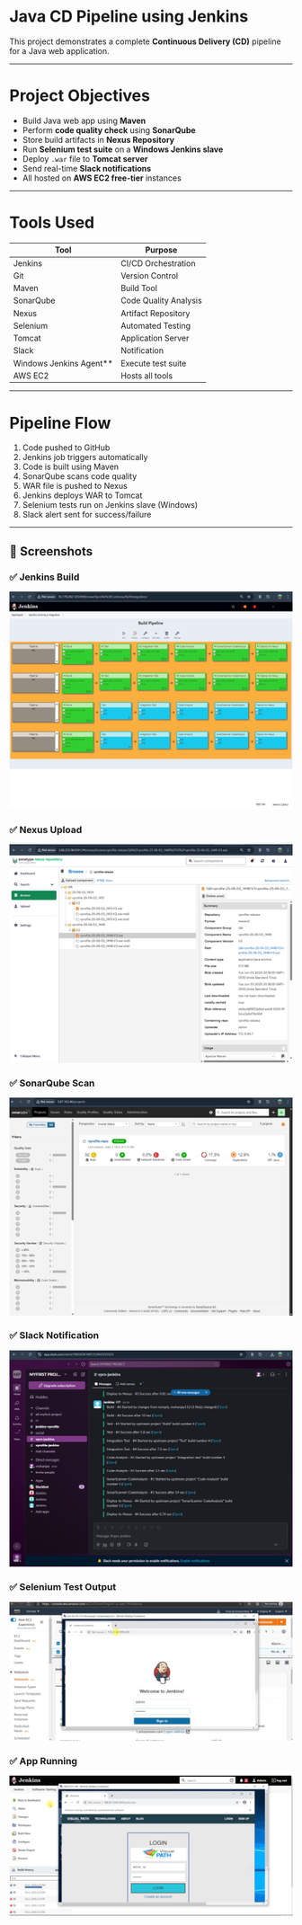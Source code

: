 
# Java CD Pipeline using Jenkins 

This project demonstrates a complete **Continuous Delivery (CD)** pipeline for a Java web application.

---

#  Project Objectives

- Build Java web app using **Maven**
- Perform **code quality check** using **SonarQube**
- Store build artifacts in **Nexus Repository**
- Run **Selenium test suite** on a **Windows Jenkins slave**
- Deploy `.war` file to **Tomcat server**
- Send real-time **Slack notifications**
- All hosted on **AWS EC2 free-tier** instances

---

# Tools Used

| Tool        | Purpose |
|-------------|---------|
| Jenkins | CI/CD Orchestration |
| Git     | Version Control |
| Maven   | Build Tool |
| SonarQube | Code Quality Analysis |
| Nexus   | Artifact Repository |
| Selenium | Automated Testing |
| Tomcat  | Application Server |
| Slack   | Notification |
| Windows Jenkins Agent** | Execute test suite |
| AWS EC2 | Hosts all tools |

---

#  Pipeline Flow

1. Code pushed to GitHub
2. Jenkins job triggers automatically
3. Code is built using Maven
4. SonarQube scans code quality
5. WAR file is pushed to Nexus
6. Jenkins deploys WAR to Tomcat
7. Selenium tests run on Jenkins slave (Windows)
8. Slack alert sent for success/failure

---

## 📸 Screenshots

### ✅ Jenkins Build
![Jenkins Build](Screenshots/jenkins-build.png)

### ✅ Nexus Upload
![Nexus Repo](Screenshots/nexus-repo.png)

### ✅ SonarQube Scan
![Sonar](Screenshots/sonarqube-report.png)

### ✅ Slack Notification
![Slack](Screenshots/slack-notification.png)

### ✅ Selenium Test Output
![Selenium](Screenshots/selenium-test.png)

### ✅ App Running
![Login Page](Screenshots/login-page.png)







